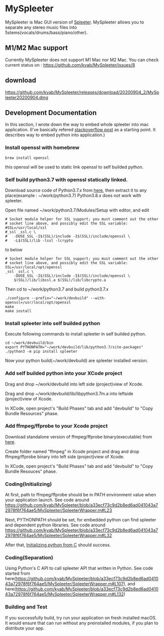 # MySpleeter
MySpleeter is Mac GUI version of [Spleeter](https://research.deezer.com/projects/spleeter.html).
MySpleeter allows you to separate any stereo music files into 5stems(vocals/drums/bass/piano/other).

## M1/M2 Mac support
Currently MySpleeter does not support M1 Mac nor M2 Mac.
You can check current status on :
https://github.com/kyab/MySpleeter/issues/8


## download
https://github.com/kyab/MySpleeter/releases/download/20200904_2/MySpleeter20200904.dmg


## Development Documentation
In this section, I wrote down the way to embed whole spleeter into mac application.
(I've basically refered [stackoverflow post](https://stackoverflow.com/questions/26660287/how-to-embed-python-in-an-objective-c-os-x-application-for-plugins) as a starting point. It describes way to embed python into application.)

### Install openssl with homebrew
```
brew install openssl
```
this openssl will be used to static link openssl to self builded python.

### Self build python3.7 with openssl statically linked.

Download source code of Python3.7.x from [here](https://www.python.org/downloads/source/), then extract it to any place(example : ~/work/python3.7)
Python3.8.x does not work with spleeter.

Open file named ~/work/python3.7/Modules/Setup with editor, and edit
```
# Socket module helper for SSL support; you must comment out the other
# socket line above, and possibly edit the SSL variable:
#SSL=/usr/local/ssl
#_ssl _ssl.c \
#	-DUSE_SSL -I$(SSL)/include -I$(SSL)/include/openssl \
#	-L$(SSL)/lib -lssl -lcrypto
```
to below
```
# Socket module helper for SSL support; you must comment out the other
# socket line above, and possibly edit the SSL variable:
SSL=/usr/local/opt/openssl
_ssl _ssl.c \
	-DUSE_SSL -I$(SSL)/include -I$(SSL)/include/openssl \
	$(SSL)/lib/libssl.a $(SSL)/lib/libcrypto.a
```
Then cd to ~/work/python3.7 and build python3.7.x
```
./configure --prefix="~/work/devbuild" --with-openssl=/usr/local/opt/openssl
make
make install
```

### Install spleeter into self builded python
Execute following commands to install spleeter in self builded python.
```
cd ~/work/devbuild/bin
export PYTHONPATH="~/work/devbuild/lib/python3.7/site-packages"
./python3 -m pip install spleeter
```
Now your python build(~/work/devbuild) are spleeter installed version.


### Add self builded python into your XCode project
Drag and drop ~/work/devbuild into left side (project)view of Xcode.

Drag and drop ~/work/devbuild/lib/libpython3.7m.a into leftside (project)view of Xcode.

In XCode, open project's "Build Phases" tab and add "devbuild" to "Copy Bundle Resources" phase.

### Add ffmpeg/ffprobe to your Xcode project
Download standalone version of ffmpeg/ffprobe binary(executable) from [here](https://evermeet.cx/ffmpeg/).

Create folder named "ffmpeg" in Xcode project and drag and drop ffmpeg/ffprobe binary into left side (project)view of Xcode.

In XCode, open project's "Build Phases" tab and add "devbuild" to "Copy Bundle Resouces" phase.

### Coding(Initializing)
At first, path to ffmpeg/ffprobe should be in PATH environment value when your application launch.
See code around https://github.com/kyab/MySpleeter/blob/a33ecf73c9d2b8ed6ad041043a72978f6f764ae5/MySpleeter/SpleeterWrapper.m#L23

Next, PYTHONPATH should be set, for embedded python can find spleeter and dependent python libraries.
See code around https://github.com/kyab/MySpleeter/blob/a33ecf73c9d2b8ed6ad041043a72978f6f764ae5/MySpleeter/SpleeterWrapper.m#L32

After that, [Initializing python from C](https://github.com/kyab/MySpleeter/blob/a33ecf73c9d2b8ed6ad041043a72978f6f764ae5/MySpleeter/SpleeterWrapper.m#L42) should success.

### Coding(Separation)
Using Python's C API to call spleeter API that written in Python.
See code started from here(https://github.com/kyab/MySpleeter/blob/a33ecf73c9d2b8ed6ad041043a72978f6f764ae5/MySpleeter/SpleeterWrapper.m#L107), 
and here(https://github.com/kyab/MySpleeter/blob/a33ecf73c9d2b8ed6ad041043a72978f6f764ae5/MySpleeter/SpleeterWrapper.m#L132)

### Building and Test
If you successfully build, try run your application on fresh installed macOS. It would ensure that can run without any preinstalled modules, if you plan to distribute your app.

